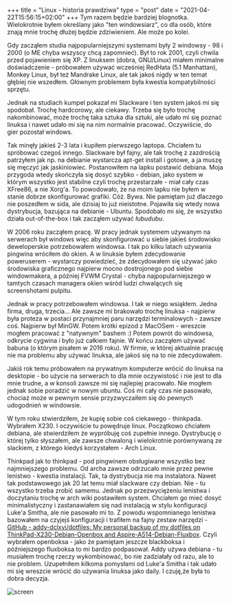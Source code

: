 +++
title = "Linux - historia prawdziwa" 
type = "post"
date = "2021-04-22T15:56:15+02:00"
+++
Tym razem będzie bardziej blognotka. Wielokrotnie byłem określany jako "ten windowsiarz", co dla osób, które znają mnie trochę dłużej będzie zdziwieniem. Ale może po kolei.

Gdy zacząłem studia najpopularniejszymi systemami były 2 windowsy - 98 i 2000 (o ME chyba wszyscy chcą zapomnieć). Był to rok 2001, czyli chwila przed pojawieniem się XP. Z linuksem (dobra, GNU/Linux) miałem minimalne doświadczenie - próbowałem używać wcześniej RedHata (5.1 Manhattan), Monkey Linux, był też Mandrake Linux, ale tak jakoś nigdy w ten temat głębiej nie wszedłem. Głównym problemem była kwestia kompatybilności sprzętu. 

Jednak na studiach kumpel pokazał mi Slackware i ten system jakoś mi się spodobał. Trochę hardcorowy, ale ciekawy. Trzeba się było trochę nakombinować, może trochę taka sztuka dla sztuki, ale udało mi się poznać linuksa i nawet udało mi się na nim normalnie pracować. Oczywiście, do gier pozostał windows. 

Tak minęły jakieś 2-3 lata i kupiłem pierwszego laptopa. Chciałem tu spróbować czegoś innego. Slackware był fajny, ale tak trochę z zazdrością patrzyłem jak np. na debianie wystarcza apt-get install i gotowe, a ja muszę się męczyć jak jaskiniowiec. Postanowiłem na lapku postawić debiana. Moja przygoda wtedy skończyła się dosyć szybko - debian, jako system w którym wszystko jest stabilne czyli trochę przestarzałe - miał cały czas XFree86, a nie Xorg'a. To powodowało, że na moim lapku nie byłem w stanie dobrze skonfigurować grafiki. Cóż. Bywa. Nie pamiętam już dlaczego nie poszedłem w sida, ale dzisiaj to już nieistotne. Pojawiła się wtedy nowa dystrybucja, bazująca na debianie - Ubuntu. Spodobało mi się, że wszystko działa out-of-the-box i tak zacząłem używać _łubudubu_.

W 2006 roku zacząłem pracę. W pracy jednak systemem używanym na serwerach był windows więc aby skonfigurować u siebie jakieś środowisko deweloperskie potrzebowałem windowsa. I tak po kilku latach używania pingwina wróciłem do okien. A w linuksie byłem zdecydowanie poweruserem - wystarczy powiedzieć, że zdecydowałem się używać jako środowiska graficznego najpierw mocno dostrojonego pod siebie windowmakera, a później FVWM Crystal - chyba najpopularniejszego w tamtych czasach managera okien wśród ludzi chwalących się screenshotami pulpitu.

Jednak w pracy potrzebowałem windowsa. I tak w niego wsiąkłem. Jedna firma, druga, trzecia... Ale zawsze mi brakowało trochę linuksa - najpierw była proteza w postaci przynajmniej paru narzędzi terminalowych - zawsze coś. Najpierw był MinGW. Potem krótki epizod z MacOSem - wreszcie mogłem pracować z "natywnym" bashem :) Potem powrót do windowsa, odkrycie cygwina i było już całkiem fajnie. W końcu zacząłem używać babuna (o którym pisałem w 2016 roku). W firmie, w której aktualnie pracuję nie ma problemu aby używać linuksa, ale jakoś się na to nie zdecydowałem.

Jakiś rok temu próbowałem na prywatnym komputerze wrócić do linuksa na desktopie - bo użycie na serwerach to dla mnie oczywistość i nie jest to dla mnie trudne, a w konsoli zawsze mi się najlepiej pracowało. Nie mogłem jednak sobie poradzić w nowym ubuntu. Coś mi cały czas nie pasowało, chociaż może w pewnym sensie przyzwyczaiłem się do pewnych udogodnień w windowsie.

W tym roku stwierdziłem, że kupię sobie coś ciekawego - thinkpada. Wybrałem X230. I oczywiście tu powędruje linux. Początkowo chciałem debiana, ale stwierdziłem że wypróbuję coś zupełnie innego. Dystrybucję o której tylko słyszałem, ale zawsze chwaloną i wielokrotnie porównywaną ze slackiem, z którego kiedyś korzystałem - Arch Linux.

Thinkpad jak to thinkpad - pod pingwinem obsługiwane wszystko bez najmniejszego problemu. Od archa zawsze odrzucało mnie przez pewne lenistwo - kwestia instalacji. Tak, ta dystrybucja nie ma instalatora. Nawet tak podstawowego jak 20 lat temu miał slackware czy debian. Nie - tu wszystko trzeba zrobić samemu. Jednak po przezwyciężeniu lenistwa i doczytaniu trochę w arch wiki postawiłem system. Chciałem go mieć dosyć minimalistyczny i zastanawiałem się nad instalacją w stylu konfiguracji Luke'a Smitha, ale nie pasowało mi to. Z powodu wspomnianego lenistwa bazowałem na czyjejś konfiguracji i trafiłem na fajny zestaw narzędzi - [GitHub - addy-dclxvi/dotfiles: My personal backup of my dotfiles on ThinkPad-X230-Debian-Openbox and Aspire-A514-Debian-Fluxbox](https://github.com/addy-dclxvi/dotfiles). Czyli wybrałem openboksa - jako że pamiętam jeszcze blackboksa i późniejszego fluxboksa to mi bardzo podpasował. Addy używa debiana - tu musiałem trochę rzeczy wykombinować, bo nie zadziałały od razu, ale to nie problem. Uzupełniłem kilkoma pomysłami od Luke'a Smitha i tak udało mi się wreszcie wrócić do używania linuksa jako daily. I czuję,że była to dobra decyzja.

![screen](/images/Cheese_21.04.13_21.06.50.png)
